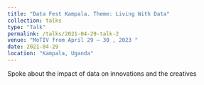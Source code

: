 ```yaml
---
title: "Data Fest Kampala. Theme: Living With Data"
collection: talks
type: "Talk"
permalink: /talks/2021-04-29-talk-2
venue: "MoTIV from April 29 – 30 , 2023 "
date: 2021-04-29
location: "Kampala, Uganda"
---
```


Spoke about the impact of data on innovations and the creatives
